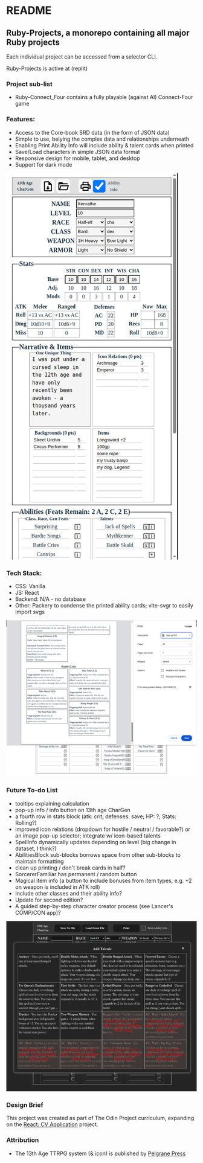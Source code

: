 # README

## Ruby-Projects, a monorepo containing all major Ruby projects

Each individual project can be accessed from a selector CLI.

Ruby-Projects is active at (replit)

### Project sub-list

* Ruby-Connect_Four contains a fully playable (against AI) Connect-Four game


### Features:

- Access to the Core-book SRD data (in the form of JSON data)
- Simple to use, belying the complex data and relationships underneath
- Enabling Print Ability Info will include ability & talent cards when printed
- Save/Load characters in simple JSON data format
- Responsive design for mobile, tablet, and desktop
- Support for dark mode

![Screenshot of mobile](https://github.com/Xenrathe/React-FormGen/blob/main/Mobile.png?raw=true)

### Tech Stack:

- CSS: Vanilla
- JS: React
- Backend: N/A - no database
- Other: Packery to condense the printed ability cards; vite-svgr to easily import svgs

![Screenshot of printed abilities](https://github.com/Xenrathe/React-FormGen/blob/main/PrintScreen.png?raw=true)

### Future To-do List

- tooltips explaining calculation
- pop-up info / info button on 13th age CharGen
- a fourth row in stats block (atk: crit; defenses: save; HP: ?; Stats: Rolling?)
- improved icon relations (dropdown for hostile / neutral / favorable?) or an image pop-up selector; integrate w/ icon-based talents
- SpellInfo dynamically updates depending on level (big change in dataset, I think?)
- AbilitiesBlock sub-blocks borrows space from other sub-blocks to maintain formatting
- clean up printing / don't break cards in half?
- SorcererFamiliar has permanent / random button
- Magical item info (a button to include bonuses from item types, e.g. +2 on weapon is included in ATK roll)
- Include other classes and their ability info?
- Update for second edition?
- A guided step-by-step character creator process (see Lancer's COMP/CON app)?

![Screenshot of add talents modal in dark mode](https://github.com/Xenrathe/React-FormGen/blob/main/AddTalents.png?raw=true)

### Design Brief

This project was created as part of The Odin Project curriculum, expanding on the <a href="https://www.theodinproject.com/lessons/react-new-cv-application">React: CV Application</a> project.

### Attribution

- The 13th Age TTRPG system (& icon) is published by <a href="https://pelgranepress.com/13th-age/" target="_blank" title="Pelgrane Press">Pelgrane Press</a>
